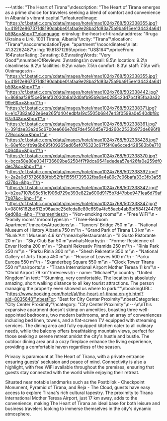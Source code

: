 ---\ntitle: "The Heart of Tirana"\ndescription: "The Heart of Tirana emerges as a prime choice for travelers seeking a blend of comfort and convenience in Albania's vibrant capital."\nfeaturedImage: "https://cf.bstatic.com/xdata/images/hotel/max1024x768/502338355.jpg?k=41912e867371d8190dabbe01afaa9e28ba2fd83a75a9ba915ee134434a641b59&o=&hp=1"\nlanguage: en\nslug: the-heart-of-tirana\naddress: "Rruga Ukraina e Lirë, 1001 Tirana, Albania"\ncity: "Tirana"\nlocation: "Tirana"\naccommodationType: "apartment"\ncoordinates:\n  lat: 41.32262487\n  lng: 19.81871295\nprice: "US$164"\npriceFrom: 164\nstarRating: 3\nrating: 8.5\nratingWords: "Very Good"\nnumberOfReviews: 3\nratings:\n  overall: 8.5\n  location: 9.2\n  cleanliness: 9.2\n  facilities: 9.2\n  value: 7.5\n  comfort: 8.3\n  staff: 7.5\n  wifi: 0\nimages:\n  - "https://cf.bstatic.com/xdata/images/hotel/max1024x768/502338355.jpg?k=41912e867371d8190dabbe01afaa9e28ba2fd83a75a9ba915ee134434a641b59&o=&hp=1"\n  - "https://cf.bstatic.com/xdata/images/hotel/max1024x768/502338442.jpg?k=868aaf38f5ce51eaf32030b8a12d0afb95b9dbe0285c23d7b4f85fba3a3299e6&o=&hp=1"\n  - "https://cf.bstatic.com/xdata/images/hotel/max1024x768/502338371.jpg?k=e1c7382a622e6ea265fd404edbfa19c5505b6847e43f0599a0e540dbf8c67a34&o=&hp=1"\n  - "https://cf.bstatic.com/xdata/images/hotel/max1024x768/502338361.jpg?k=391dae33a2d5c67b0ea666e7dd7de4560d5e72d260c2533b973de696f8779ccc&o=&hp=1"\n  - "https://cf.bstatic.com/xdata/images/hotel/max1024x768/502338428.jpg?k=68ef6c4fb9a6b695f09265ad05ef076323c67f5f48e6cced428583b0e710c064&o=&hp=1"\n  - "https://cf.bstatic.com/xdata/images/hotel/max1024x768/502338370.jpg?k=bcca58e88e0341736609be62584f7f9dca9541ededea57e426fa0e259df0dec7&o=&hp=1"\n  - "https://cf.bstatic.com/xdata/images/hotel/max1024x768/502338392.jpg?k=2a2a0d75726888fbb52fbf1555f739532fba6a4a89c7c06bafa33c3fb3a55d37&o=&hp=1"\n  - "https://cf.bstatic.com/xdata/images/hotel/max1024x768/502338342.jpg?k=b2ea7107b95c51c1906d729e393e822a600d9175b7d47bbe9471ea6d79af7b87&o=&hp=1"\n  - "https://cf.bstatic.com/xdata/images/hotel/max1024x768/502338347.jpg?k=080f6162bd612b96aabc25dfcda8e89c659a4fe55aeb4ab9bf584f2447986ed0&o=&hp=1"\namenities:\n  - "Non-smoking rooms"\n  - "Free WiFi"\n  - "Family rooms"\nroomTypes:\n  - "Three-Bedroom Apartment"\nnearbyAttractions:\n  - "Tanners' Bridge 750 m"\n  - "National Museum of History Albania 750 m"\n  - "Grand Park of Tirana 1.3 km"\n  - "Bunk'Art 1 Museum 4.6 km"\nnearbyRestaurants:\n  - "il Gusto Ristorante 20 m"\n  - "Sky Club Bar 50 m"\nwhatsNearby:\n  - "Former Residence of Enver Hoxha 200 m"\n  - "Sheshi Rekreativ Piramida 250 m"\n  - "Rinia Park 250 m"\n  - "Parku Rinia 300 m"\n  - "Shesh Rekreativ 350 m"\n  - "National Gallery of Arts Tirana 450 m"\n  - "House of Leaves 500 m"\n  - "Parku Europa 550 m"\n  - "Skanderbeg Square 550 m"\n  - "Clock Tower Tirana 550 m"\nairports:\n  - "Tirana International Airport Mother Teresa 11 km"\n  - "Ohrid Airport 79 km"\nreviews:\n  - name: "Michael"\n    country: "United Kingdom"\n    text: "“Stunning, very comfortable.
The location is absolutely amazing, short walking distance to all key tourist attractions.
The person managing the property even showed us where to park.”"\nbookingURL: "https://www.booking.com/hotel/al/the-heart-of-tirana.en-gb.html?aid=8035640"\nbestFor: "Best for City Center Proximity"\nbestCategories: "City Center Proximity"\ncategory: "City Center Proximity"\n---\n\nThis expansive apartment doesn't skimp on amenities, boasting three well-appointed bedrooms, two modern bathrooms, and an array of conveniences including bed linen, towels, and a flat-screen TV equipped with streaming services. The dining area and fully equipped kitchen cater to all culinary needs, while the balcony offers breathtaking mountain views, perfect for those seeking a serene retreat amidst the city's hustle and bustle. The outdoor dining area and a cozy fireplace enhance the living experience, providing a comfortable haven regardless of the season.

Privacy is paramount at The Heart of Tirana, with a private entrance ensuring guests' seclusion and peace of mind. Connectivity is also a highlight, with free WiFi available throughout the premises, ensuring that guests stay connected with the world while enjoying their retreat.

Situated near notable landmarks such as the Postbllok - Checkpoint Monument, Pyramid of Tirana, and Reja - The Cloud, guests have easy access to explore Tirana's rich cultural tapestry. The proximity to Tirana International Mother Teresa Airport, just 17 km away, adds to the convenience, making The Heart of Tirana an ideal base for both leisure and business travelers looking to immerse themselves in the city's dynamic atmosphere.